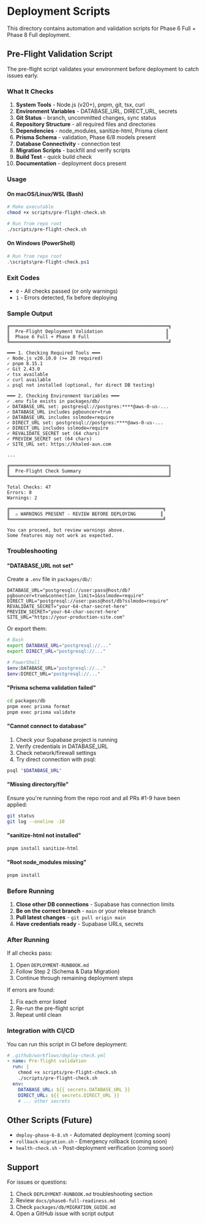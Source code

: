 # Deployment Scripts

This directory contains automation and validation scripts for Phase 6 Full + Phase 8 Full deployment.

## Pre-Flight Validation Script

The pre-flight script validates your environment before deployment to catch issues early.

### What It Checks

1. **System Tools** - Node.js (v20+), pnpm, git, tsx, curl
2. **Environment Variables** - DATABASE_URL, DIRECT_URL, secrets
3. **Git Status** - branch, uncommitted changes, sync status
4. **Repository Structure** - all required files and directories
5. **Dependencies** - node_modules, sanitize-html, Prisma client
6. **Prisma Schema** - validation, Phase 6/8 models present
7. **Database Connectivity** - connection test
8. **Migration Scripts** - backfill and verify scripts
9. **Build Test** - quick build check
10. **Documentation** - deployment docs present

### Usage

#### On macOS/Linux/WSL (Bash)

```bash
# Make executable
chmod +x scripts/pre-flight-check.sh

# Run from repo root
./scripts/pre-flight-check.sh
```

#### On Windows (PowerShell)

```powershell
# Run from repo root
.\scripts\pre-flight-check.ps1
```

### Exit Codes

- `0` - All checks passed (or only warnings)
- `1` - Errors detected, fix before deploying

### Sample Output

```
╔══════════════════════════════════════════════════════════╗
║  Pre-Flight Deployment Validation                       ║
║  Phase 6 Full + Phase 8 Full                            ║
╚══════════════════════════════════════════════════════════╝

━━━ 1. Checking Required Tools ━━━
✓ Node.js v20.10.0 (>= 20 required)
✓ pnpm 8.15.1
✓ Git 2.43.0
✓ tsx available
✓ curl available
⚠ psql not installed (optional, for direct DB testing)

━━━ 2. Checking Environment Variables ━━━
✓ .env file exists in packages/db/
✓ DATABASE_URL set: postgresql://postgres:****@aws-0-us-...
✓ DATABASE_URL includes pgbouncer=true
✓ DATABASE_URL includes sslmode=require
✓ DIRECT_URL set: postgresql://postgres:****@aws-0-us-...
✓ DIRECT_URL includes sslmode=require
✓ REVALIDATE_SECRET set (64 chars)
✓ PREVIEW_SECRET set (64 chars)
✓ SITE_URL set: https://khaled-aun.com

...

╔══════════════════════════════════════════════════════════╗
║  Pre-Flight Check Summary                                ║
╚══════════════════════════════════════════════════════════╝

Total Checks: 47
Errors: 0
Warnings: 2

╔════════════════════════════════════════════════════════╗
║  ⚠ WARNINGS PRESENT - REVIEW BEFORE DEPLOYING         ║
╚════════════════════════════════════════════════════════╝

You can proceed, but review warnings above.
Some features may not work as expected.
```

### Troubleshooting

#### "DATABASE_URL not set"

Create a `.env` file in `packages/db/`:

```env
DATABASE_URL="postgresql://user:pass@host/db?pgbouncer=true&connection_limit=1&sslmode=require"
DIRECT_URL="postgresql://user:pass@host/db?sslmode=require"
REVALIDATE_SECRET="your-64-char-secret-here"
PREVIEW_SECRET="your-64-char-secret-here"
SITE_URL="https://your-production-site.com"
```

Or export them:

```bash
# Bash
export DATABASE_URL="postgresql://..."
export DIRECT_URL="postgresql://..."

# PowerShell
$env:DATABASE_URL="postgresql://..."
$env:DIRECT_URL="postgresql://..."
```

#### "Prisma schema validation failed"

```bash
cd packages/db
pnpm exec prisma format
pnpm exec prisma validate
```

#### "Cannot connect to database"

1. Check your Supabase project is running
2. Verify credentials in DATABASE_URL
3. Check network/firewall settings
4. Try direct connection with psql:

```bash
psql "$DATABASE_URL"
```

#### "Missing directory/file"

Ensure you're running from the repo root and all PRs #1-9 have been applied:

```bash
git status
git log --oneline -10
```

#### "sanitize-html not installed"

```bash
pnpm install sanitize-html
```

#### "Root node_modules missing"

```bash
pnpm install
```

### Before Running

1. **Close other DB connections** - Supabase has connection limits
2. **Be on the correct branch** - `main` or your release branch
3. **Pull latest changes** - `git pull origin main`
4. **Have credentials ready** - Supabase URLs, secrets

### After Running

If all checks pass:

1. Open `DEPLOYMENT-RUNBOOK.md`
2. Follow Step 2 (Schema & Data Migration)
3. Continue through remaining deployment steps

If errors are found:

1. Fix each error listed
2. Re-run the pre-flight script
3. Repeat until clean

### Integration with CI/CD

You can run this script in CI before deployment:

```yaml
# .github/workflows/deploy-check.yml
- name: Pre-flight validation
  run: |
    chmod +x scripts/pre-flight-check.sh
    ./scripts/pre-flight-check.sh
  env:
    DATABASE_URL: ${{ secrets.DATABASE_URL }}
    DIRECT_URL: ${{ secrets.DIRECT_URL }}
    # ... other secrets
```

## Other Scripts (Future)

- `deploy-phase-6-8.sh` - Automated deployment (coming soon)
- `rollback-migration.sh` - Emergency rollback (coming soon)
- `health-check.sh` - Post-deployment verification (coming soon)

## Support

For issues or questions:

1. Check `DEPLOYMENT-RUNBOOK.md` troubleshooting section
2. Review `docs/phase6-full-readiness.md`
3. Check `packages/db/MIGRATION_GUIDE.md`
4. Open a GitHub issue with script output

